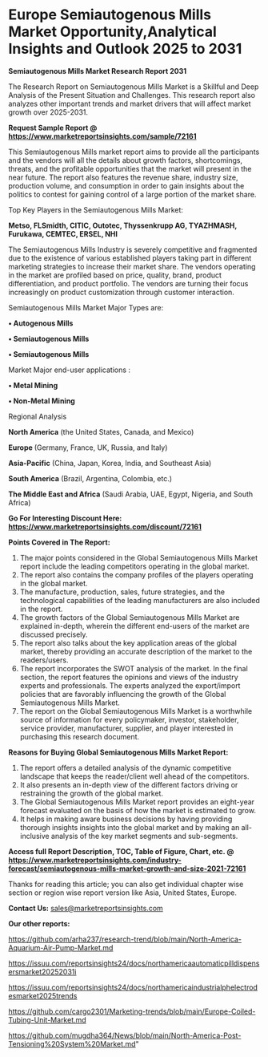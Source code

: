 # Europe Semiautogenous Mills Market Opportunity,Analytical Insights and Outlook 2025 to 2031

<strong>Semiautogenous Mills Market Research Report 2031</strong>

The Research Report on Semiautogenous Mills Market is a Skillful and Deep Analysis of the Present Situation and Challenges. This research report also analyzes other important trends and market drivers that will affect market growth over 2025-2031.

<strong>Request Sample Report @ <a href=https://www.marketreportsinsights.com/sample/72161>https://www.marketreportsinsights.com/sample/72161</a></strong>

This Semiautogenous Mills market report aims to provide all the participants and the vendors will all the details about growth factors, shortcomings, threats, and the profitable opportunities that the market will present in the near future. The report also features the revenue share, industry size, production volume, and consumption in order to gain insights about the politics to contest for gaining control of a large portion of the market share.

Top Key Players in the Semiautogenous Mills Market:

<strong>Metso, FLSmidth, CITIC, Outotec, Thyssenkrupp AG, TYAZHMASH, Furukawa, CEMTEC, ERSEL, NHI</strong>

The Semiautogenous Mills Industry is severely competitive and fragmented due to the existence of various established players taking part in different marketing strategies to increase their market share. The vendors operating in the market are profiled based on price, quality, brand, product differentiation, and product portfolio. The vendors are turning their focus increasingly on product customization through customer interaction.

Semiautogenous Mills Market Major Types are:

<strong>• Autogenous Mills

• Semiautogenous Mills

• Semiautogenous Mills</strong>

Market Major end-user applications :

<strong>• Metal Mining

• Non-Metal Mining</strong>

Regional Analysis

</u><strong><b>North America</b></strong> (the United States, Canada, and Mexico)

<strong><b>Europe </b></strong>(Germany, France, UK, Russia, and Italy)

<strong><b>Asia-Pacific</b></strong> (China, Japan, Korea, India, and Southeast Asia)

<strong><b>South America</b></strong> (Brazil, Argentina, Colombia, etc.)

<strong><b>The Middle East and Africa</b></strong> (Saudi Arabia, UAE, Egypt, Nigeria, and South Africa)

<strong>Go For Interesting Discount Here: <a href=https://www.marketreportsinsights.com/discount/72161>https://www.marketreportsinsights.com/discount/72161</a></strong>

<strong>Points Covered in The Report:</strong>
<ol>
  <li>The major points considered in the Global Semiautogenous Mills Market report include the leading competitors operating in the global market.</li>
  <li>The report also contains the company profiles of the players operating in the global market.</li>
  <li>The manufacture, production, sales, future strategies, and the technological capabilities of the leading manufacturers are also included in the report.</li>
  <li>The growth factors of the Global Semiautogenous Mills Market are explained in-depth, wherein the different end-users of the market are discussed precisely.</li>
  <li>The report also talks about the key application areas of the global market, thereby providing an accurate description of the market to the readers/users.</li>
  <li>The report incorporates the SWOT analysis of the market. In the final section, the report features the opinions and views of the industry experts and professionals. The experts analyzed the export/import policies that are favorably influencing the growth of the Global Semiautogenous Mills Market.</li>
  <li>The report on the Global Semiautogenous Mills Market is a worthwhile source of information for every policymaker, investor, stakeholder, service provider, manufacturer, supplier, and player interested in purchasing this research document.</li>
</ol>
<strong>Reasons for Buying Global Semiautogenous Mills Market Report:</strong>

<ol>
  <li>The report offers a detailed analysis of the dynamic competitive landscape that keeps the reader/client well ahead of the competitors.</li>
  <li>It also presents an in-depth view of the different factors driving or restraining the growth of the global market.</li>
  <li>The Global Semiautogenous Mills Market report provides an eight-year forecast evaluated on the basis of how the market is estimated to grow.</li>
  <li>It helps in making aware business decisions by having providing thorough insights insights into the global market and by making an all-inclusive analysis of the key market segments and sub-segments.</li>
</ol>
<strong>Access full Report Description, TOC, Table of Figure, Chart, etc. @ <a href=https://www.marketreportsinsights.com/industry-forecast/semiautogenous-mills-market-growth-and-size-2021-72161>https://www.marketreportsinsights.com/industry-forecast/semiautogenous-mills-market-growth-and-size-2021-72161</a></strong>


Thanks for reading this article; you can also get individual chapter wise section or region wise report version like Asia, United States, Europe.

<strong>Contact Us:</strong>
sales@marketreportsinsights.com

<strong>Our other reports:</strong>

<a href=https://github.com/arha237/research-trend/blob/main/North-America-Aquarium-Air-Pump-Market.md>https://github.com/arha237/research-trend/blob/main/North-America-Aquarium-Air-Pump-Market.md</a>

<a href=https://issuu.com/reportsinsights24/docs/northamericaautomaticpilldispensersmarket20252031i>https://issuu.com/reportsinsights24/docs/northamericaautomaticpilldispensersmarket20252031i</a>

<a href=https://issuu.com/reportsinsights24/docs/northamericaindustrialphelectrodesmarket2025trends>https://issuu.com/reportsinsights24/docs/northamericaindustrialphelectrodesmarket2025trends</a>

<a href=https://github.com/cargo2301/Marketing-trends/blob/main/Europe-Coiled-Tubing-Unit-Market.md>https://github.com/cargo2301/Marketing-trends/blob/main/Europe-Coiled-Tubing-Unit-Market.md</a>

<a href=https://github.com/mugdha364/News/blob/main/North-America-Post-Tensioning%20System%20Market.md>https://github.com/mugdha364/News/blob/main/North-America-Post-Tensioning%20System%20Market.md</a>"
